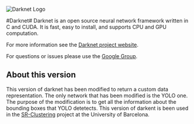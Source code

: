 ![Darknet Logo](http://pjreddie.com/media/files/darknet-black-small.png)

#Darknet#
Darknet is an open source neural network framework written in C and CUDA. It is fast, easy to install, and supports CPU and GPU computation.

For more information see the [Darknet project website](http://pjreddie.com/darknet).

For questions or issues please use the [Google Group](https://groups.google.com/forum/#!forum/darknet).

## About this version
This version of darknet has been modified to return a custom data representation. The only network that has been modified is the YOLO one.
The purpose of the modification is to get all the information about the bounding boxes that YOLO detetects.
This version of darkent is been used in the [SR-Clustering](https://github.com/MarcBS/SR-Clustering/tree/SR-Clustering-w/-YOLO) project at the University of Barcelona.
